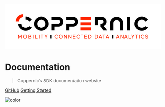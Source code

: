 ![logo](_media/coppernic.jpg)

# Documentation

> Coppernic's SDK documentation website

[GitHub](https://github.com/Coppernic)
[Getting Started](#documentation)

![color](#ffffff)
